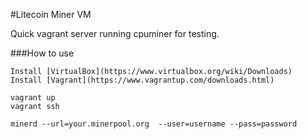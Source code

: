 #Litecoin Miner VM

Quick vagrant server running cpuminer for testing.

###How to use
	
	Install [VirtualBox](https://www.virtualbox.org/wiki/Downloads)
	Install [Vagrant](https://www.vagrantup.com/downloads.html)
    
    vagrant up
    vagrant ssh
    
    minerd --url=your.minerpool.org  --user=username --pass=password

